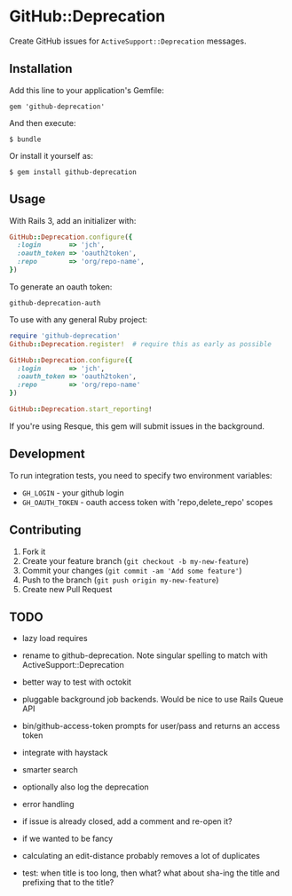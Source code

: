 # GitHub::Deprecation

Create GitHub issues for `ActiveSupport::Deprecation` messages.

## Installation

Add this line to your application's Gemfile:

    gem 'github-deprecation'

And then execute:

    $ bundle

Or install it yourself as:

    $ gem install github-deprecation

## Usage

With Rails 3, add an initializer with:

```ruby
GitHub::Deprecation.configure({
  :login       => 'jch',
  :oauth_token => 'oauth2token',
  :repo        => 'org/repo-name',
})
```

To generate an oauth token:

```
github-deprecation-auth
```

To use with any general Ruby project:

```ruby
require 'github-deprecation'
Github::Deprecation.register!  # require this as early as possible

GitHub::Deprecation.configure({
  :login       => 'jch',
  :oauth_token => 'oauth2token',
  :repo        => 'org/repo-name'
})

GitHub::Deprecation.start_reporting!
```

If you're using Resque, this gem will submit issues in the background.

## Development

To run integration tests, you need to specify two environment variables:

* `GH_LOGIN` - your github login
* `GH_OAUTH_TOKEN` - oauth access token with 'repo,delete_repo' scopes

## Contributing

1. Fork it
2. Create your feature branch (`git checkout -b my-new-feature`)
3. Commit your changes (`git commit -am 'Add some feature'`)
4. Push to the branch (`git push origin my-new-feature`)
5. Create new Pull Request


## TODO

* lazy load requires
* rename to github-deprecation. Note singular spelling to match with ActiveSupport::Deprecation
* better way to test with octokit
* pluggable background job backends. Would be nice to use Rails Queue API
* bin/github-access-token prompts for user/pass and returns an access token
* integrate with haystack
* smarter search
* optionally also log the deprecation
* error handling
* if issue is already closed, add a comment and re-open it?

* if we wanted to be fancy
* calculating an edit-distance probably removes a lot of duplicates
* test: when title is too long, then what? what about sha-ing the title and prefixing that to the title?
